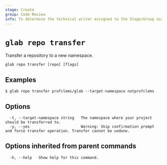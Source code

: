 ```yaml
---
stage: Create
group: Code Review
info: To determine the technical writer assigned to the Stage/Group associated with this page, see https://about.gitlab.com/handbook/product/ux/technical-writing/#assignments
---
```


<!--
This documentation is auto generated by a script.
Please do not edit this file directly. Run `make gen-docs` instead.
-->

# `glab repo transfer`

Transfer a repository to a new namespace.

```plaintext
glab repo transfer [repo] [flags]
```

## Examples

```console
$ glab repo transfer profclems/glab --target-namespace notprofclems

```

## Options

```plaintext
  -t, --target-namespace string   The namespace where your project should be transferred to.
  -y, --yes                       Warning: Skip confirmation prompt and force transfer operation. Transfer cannot be undone.
```

## Options inherited from parent commands

```plaintext
  -h, --help   Show help for this command.
```
